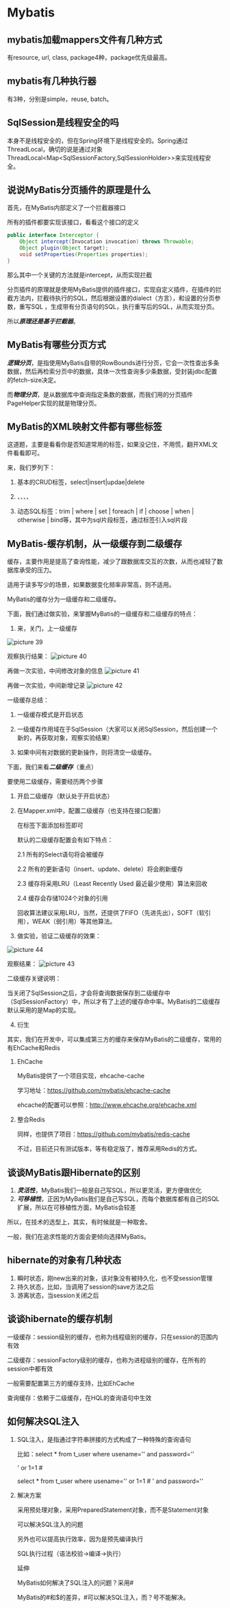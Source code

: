 # Mybatis

## mybatis加载mappers文件有几种方式

有resource, url, class, package4种，package优先级最高。

## mybatis有几种执行器

有3种，分别是simple，reuse,  batch。

## SqlSession是线程安全的吗

本身不是线程安全的，但在Spring环境下是线程安全的。Spring通过ThreadLocal，确切的说是通过对象ThreadLocal<Map<SqlSessionFactory,SqlSessionHolder>>来实现线程安全。

## 说说MyBatis分页插件的原理是什么

首先，在MyBatis内部定义了一个拦截器接口

所有的插件都要实现该接口，看看这个接口的定义

```java
public interface Interceptor {
    Object intercept(Invocation invocation) throws Throwable;
    Object plugin(Object target);
    void setProperties(Properties properties);
}
```

那么其中一个关键的方法就是intercept，从而实现拦截

分页插件的原理就是使用MyBatis提供的插件接口，实现自定义插件，在插件的拦截方法内，拦截待执行的SQL，然后根据设置的dialect（方言），和设置的分页参数，重写SQL ，生成带有分页语句的SQL，执行重写后的SQL，从而实现分页。

所以***原理还是基于拦截器***。

## MyBatis有哪些分页方式

***逻辑分页***，是指使用MyBatis自带的RowBounds进行分页，它会一次性查出多条数据，然后再检索分页中的数据，具体一次性查询多少条数据，受封装jdbc配置的fetch-size决定。

而***物理分页***，是从数据库中查询指定条数的数据，而我们用的分页插件PageHelper实现的就是物理分页。

## MyBatis的XML映射文件都有哪些标签

这道题，主要是看看你是否知道常用的标签，如果没记住，不用慌，翻开XML文件看看即可。

来，我们罗列下：

1. 基本的CRUD标签，select|insert|updae|delete

2. <resultMap>、<parameterMap>、<sql>、<include>、<selectKey>

3. 动态SQL标签：trim | where | set | foreach | if | choose | when | otherwise | bind等，其中<sql>为sql片段标签，通过<include>标签引入sql片段

## MyBatis-缓存机制，从一级缓存到二级缓存

缓存，主要作用是提高了查询性能，减少了跟数据库交互的次数，从而也减轻了数据库承受的压力。

适用于读多写少的场景，如果数据变化频率非常高，则不适用。

MyBatis的缓存分为一级缓存和二级缓存。

下面，我们通过做实验，来掌握MyBatis的一级缓存和二级缓存的特点：

1. 来，关门，上一级缓存

![picture 39](assets/55ae828faa8be6f38272760640e78036fc8ddb68219069bf0984079ae74783c6.png)  

观察执行结果：
![picture 40](assets/ff224549067b8d3312b1f23bcbf284854940bd13fa3a69f1bcf0abece043f0ef.png)  

再做一次实验，中间修改对象的信息
![picture 41](assets/32281475b62f6739f587f803e350511d301f6a0b0881aca34fe6b53e30d90714.png)  

再做一次实验，中间新增记录
![picture 42](assets/71fe4919c454bec18a6e7a2ebbff39dc4ade7e22be1f22b069a16e7fb1e32305.png)  

一级缓存总结：

1. 一级缓存模式是开启状态

2. 一级缓存作用域在于SqlSession（大家可以关闭SqlSession，然后创建一个新的，再获取对象，观察实验结果）

3. 如果中间有对数据的更新操作，则将清空一级缓存。

下面，我们来看***二级缓存***（重点）

要使用二级缓存，需要经历两个步骤

   1. 开启二级缓存（默认处于开启状态）

        <setting name="cacheEnabled" value="true"/>

   2. 在Mapper.xml中，配置二级缓存（也支持在接口配置）

       在标签<mapper>下面添加<cache/>标签即可

       默认的二级缓存配置会有如下特点：

       2.1 所有的Select语句将会被缓存

       2.2 所有的更新语句（insert、update、delete）将会刷新缓存

       2.3 缓存将采用LRU（Least Recently Used 最近最少使用）算法来回收

       2.4 缓存会存储1024个对象的引用

       回收算法建议采用LRU，当然，还提供了FIFO（先进先出），SOFT（软引用），WEAK（弱引用）等其他算法。

   3. 做实验，验证二级缓存的效果：

![picture 44](assets/706599886bd85c65afaedf0c526386e713d51573d4950e056758243365057b8c.png)  

观察结果：
![picture 43](assets/4bd36af33cfccb56c57e69d4073e01171b7a3a80d35f5758f9590a4b6811318b.png)  

二级缓存关键说明：

当关闭了SqlSession之后，才会将查询数据保存到二级缓存中（SqlSessionFactory）中，所以才有了上述的缓存命中率。MyBatis的二级缓存默认采用的是Map的实现。

4. 衍生

其实，我们在开发中，可以集成第三方的缓存来保存MyBatis的二级缓存，常用的有EhCache和Redis

1. EhCache

    MyBatis提供了一个项目实现，ehcache-cache

    学习地址：https://github.com/mybatis/ehcache-cache

    ehcache的配置可以参照：http://www.ehcache.org/ehcache.xml

2. 整合Redis

    同样，也提供了项目：https://github.com/mybatis/redis-cache

    不过，目前还只有测试版本，等有稳定版了，推荐采用Redis的方式。

## 谈谈MyBatis跟Hibernate的区别

1. ***灵活性***，MyBatis我们一般是自己写SQL，所以更灵活，更方便做优化
2. ***可移植性***，正因为MyBatis我们是自己写SQL，而每个数据库都有自己的SQL扩展，所以在可移植性方面，MyBatis会较差

所以，在技术的选型上，其实，有时候就是一种取舍。

一般，我们在追求性能的方面会更倾向选择MyBatis。

## hibernate的对象有几种状态

1. 瞬时状态，刚new出来的对象，该对象没有被持久化，也不受session管理
2. 持久状态，比如，当调用了session的save方法之后
3. 游离状态，当session关闭之后

## 谈谈hibernate的缓存机制

一级缓存：session级别的缓存，也称为线程级别的缓存，只在session的范围内有效

二级缓存：sessionFactory级别的缓存，也称为进程级别的缓存，在所有的session中都有效

一般需要配置第三方的缓存支持，比如EhCache

查询缓存：依赖于二级缓存，在HQL的查询语句中生效

## 如何解决SQL注入

1. SQL注入，是指通过字符串拼接的方式构成了一种特殊的查询语句

    比如：select * from t_user where usename='' and password=''

    ' or 1=1 #

    select * from t_user where usename='' or 1=1 # ' and password=''

2. 解决方案

    采用预处理对象，采用PreparedStatement对象，而不是Statement对象

    可以解决SQL注入的问题

    另外也可以提高执行效率，因为是预先编译执行

    SQL执行过程（语法校验->编译->执行）

    延伸

    MyBatis如何解决了SQL注入的问题？采用#

    MyBatis的#和$的差异，#可以解决SQL注入，而？号不能解决。
